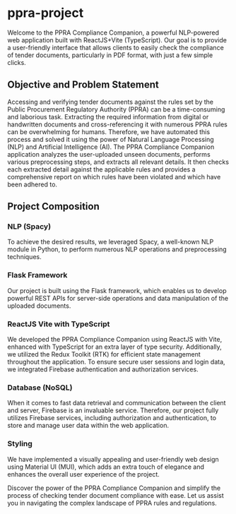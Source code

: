 # ppra-project
Welcome to the PPRA Compliance Companion, a powerful NLP-powered web application built with ReactJS+Vite (TypeScript). Our goal is to provide a user-friendly interface that allows clients to easily check the compliance of tender documents, particularly in PDF format, with just a few simple clicks.

## Objective and Problem Statement
Accessing and verifying tender documents against the rules set by the Public Procurement Regulatory Authority (PPRA) can be a time-consuming and laborious task. Extracting the required information from digital or handwritten documents and cross-referencing it with numerous PPRA rules can be overwhelming for humans. Therefore, we have automated this process and solved it using the power of Natural Language Processing (NLP) and Artificial Intelligence (AI).
The PPRA Compliance Companion application analyzes the user-uploaded unseen documents, performs various preprocessing steps, and extracts all relevant details. It then checks each extracted detail against the applicable rules and provides a comprehensive report on which rules have been violated and which have been adhered to.

## Project Composition
### NLP (Spacy)
To achieve the desired results, we leveraged Spacy, a well-known NLP module in Python, to perform numerous NLP operations and preprocessing techniques.
### Flask Framework
Our project is built using the Flask framework, which enables us to develop powerful REST APIs for server-side operations and data manipulation of the uploaded documents.
### ReactJS Vite with TypeScript
We developed the PPRA Compliance Companion using ReactJS with Vite, enhanced with TypeScript for an extra layer of type security. Additionally, we utilized the Redux Toolkit (RTK) for efficient state management throughout the application. To ensure secure user sessions and login data, we integrated Firebase authentication and authorization services.
### Database (NoSQL)
When it comes to fast data retrieval and communication between the client and server, Firebase is an invaluable service. Therefore, our project fully utilizes Firebase services, including authorization and authentication, to store and manage user data within the web application.
### Styling
We have implemented a visually appealing and user-friendly web design using Material UI (MUI), which adds an extra touch of elegance and enhances the overall user experience of the project.

Discover the power of the PPRA Compliance Companion and simplify the process of checking tender document compliance with ease. Let us assist you in navigating the complex landscape of PPRA rules and regulations.
